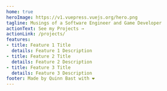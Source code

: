 ```yaml
---
home: true
heroImage: https://v1.vuepress.vuejs.org/hero.png
tagline: Musings of a Software Engineer and Game Developer
actionText: See my Projects →
actionLink: /projects/
features:
- title: Feature 1 Title
  details: Feature 1 Description
- title: Feature 2 Title
  details: Feature 2 Description
- title: Feature 3 Title
  details: Feature 3 Description
footer: Made by Quinn Bast with ❤️
---
```


<Experiences style="width: 100%"/>